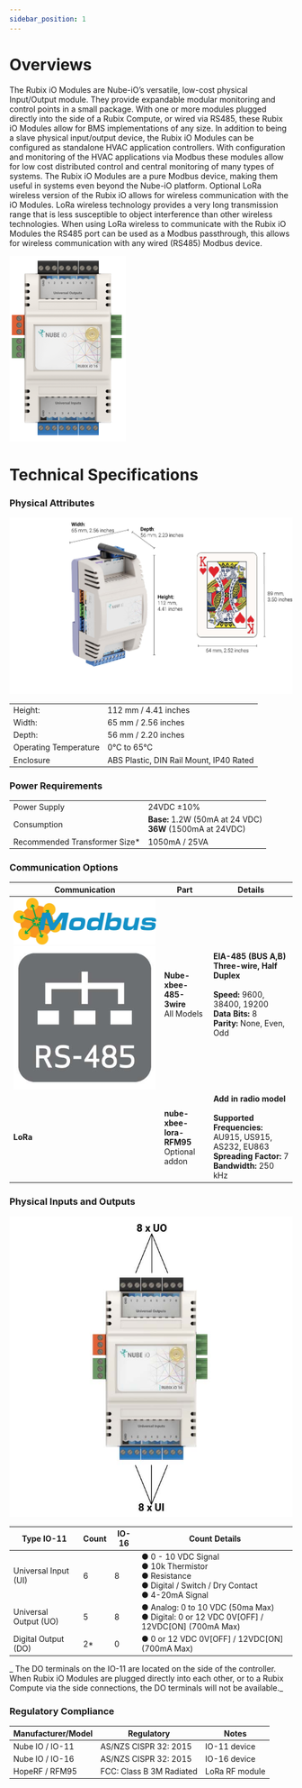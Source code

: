```yaml
---
sidebar_position: 1
---
```



# Overviews

The Rubix iO Modules are Nube-iO’s versatile, low-cost physical Input/Output module. They
provide expandable modular monitoring and control points in a small package.
With one or more modules plugged directly into the side of a Rubix Compute, or wired via RS485,
these Rubix iO Modules allow for BMS implementations of any size.
In addition to being a slave physical input/output device, the Rubix iO Modules can be configured
as standalone HVAC application controllers. With configuration and monitoring of the HVAC
applications via Modbus these modules allow for low cost distributed control and central
monitoring of many types of systems.
The Rubix iO Modules are a pure Modbus device, making them useful in systems even beyond
the Nube-iO platform.
Optional LoRa wireless version of the Rubix iO allows for wireless communication with the iO
Modules. LoRa wireless technology provides a very long transmission range that is less
susceptible to object interference than other wireless technologies.
When using LoRa wireless to communicate with the Rubix iO Modules the RS485 port can be
used as a Modbus passthrough, this allows for wireless communication with any wired (RS485)
Modbus device.

![max200px](../../../img/io-16.png)

# Technical Specifications

### Physical Attributes 

![max500px](img/io-16-size.jpg)

|                       	|                                         	|
|-----------------------	|-----------------------------------------	|
| Height:               	|  112 mm / 4.41 inches                   	|
| Width:                	| 65 mm / 2.56 inches                     	|
| Depth:                	| 56 mm / 2.20 inches                     	|
| Operating Temperature 	| 0°C to 65°C                             	|
| Enclosure             	| ABS Plastic, DIN Rail Mount, IP40 Rated 	|

### Power Requirements

|                                  	|                                                            	|
|----------------------------------	|------------------------------------------------------------	|
| Power Supply                     	| 24VDC ±10%                                                 	|
| Consumption                      	| **Base:** 1.2W (50mA at 24 VDC) <br/>**36W** (1500mA at 24VDC) 	|
| Recommended Transformer Size* 	| 1050mA / 25VA                                              	|


### Communication Options

| Communication 	| Part                                       	| Details                                                                                                                                  	|
|---------------	|--------------------------------------------	|------------------------------------------------------------------------------------------------------------------------------------------	|
| ![max100px](img/modbus.jpg) <br/> ![max100px](img/rs-485.jpg)            	| **Nube-xbee-485-3wire**<br/>All Models      	| **EIA-485 (BUS A,B) Three-wire, Half Duplex**<br/><br/>**Speed:** 9600, 38400, 19200<br/>**Data Bits:** 8<br/>**Parity:** None, Even, Odd    	|
|   **LoRa**           	| **nube-xbee-lora-RFM95**<br/>Optional addon 	| **Add in radio model**<br/><br/>**Supported Frequencies:** AU915, US915, AS232, EU863<br/>**Spreading Factor:** 7<br/>**Bandwidth:** 250 kHz 	|


### Physical Inputs and Outputs

![max400px](img/physical-inputs-outputs.jpg)

| Type IO-11            	| Count 	| IO-16 	| Count Details                                                                                      	|
|-----------------------	|-------	|-------	|----------------------------------------------------------------------------------------------------	|
|  Universal Input (UI) 	|   6   	|   8   	| ● 0 - 10 VDC Signal <br/> ● 10k Thermistor <br/> ● Resistance <br/> ● Digital / Switch / Dry Contact <br/> ● 4-20mA Signal 	|
| Universal Output (UO) 	|   5   	|   8   	| ● Analog: 0 to 10 VDC (50ma Max) <br/> ● Digital: 0 or 12 VDC 0V[OFF] / 12VDC[ON] (700mA Max)            	|
|  Digital Output (DO)  	|   2*  	|   0   	| ● 0 or 12 VDC 0V[OFF] / 12VDC[ON] (700mA Max)                                                      	|
_ The DO terminals on the IO-11 are located on the side of the controller. When Rubix iO Modules are plugged directly
into each other, or to a Rubix Compute via the side connections, the DO terminals will not be available._

### Regulatory Compliance ###

| **Manufacturer/Model** 	| **Regulatory**           	| **Notes**      	|
|------------------------	|--------------------------	|----------------	|
| Nube IO / IO-11        	| AS/NZS CISPR 32: 2015    	| IO-11 device   	|
| Nube IO / IO-16        	| AS/NZS CISPR 32: 2015    	| IO-16 device   	|
| HopeRF / RFM95         	| FCC: Class B 3M Radiated 	| LoRa RF module 	|






[def]: img/dimensions-t.png